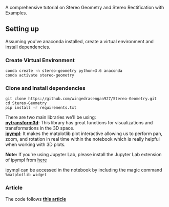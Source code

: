 A comprehensive tutorial on Stereo Geometry and Stereo Rectification with Examples.
## Setting up
Assuming you've anaconda installed, create a virtual environment and install dependencies. 

### Create Virtual Environment
```
conda create -n stereo-geometry python=3.6 anaconda
conda activate stereo-geometry
```
### Clone and Install dependencies
```
git clone https://github.com/wingedrasengan927/Stereo-Geometry.git
cd Stereo-Geometry
pip install -r requirements.txt
```
There are two main libraries we'll be using:
<br>[**pytransform3d**](https://github.com/rock-learning/pytransform3d): This library has great functions for visualizations and transformations in the 3D space.
<br>[**ipympl**](https://github.com/matplotlib/ipympl): It makes the matplotlib plot interactive allowing us to perform pan, zoom, and rotation in real time within the notebook which is really helpful when working with 3D plots.

**Note:** If you're using Jupyter Lab, please install the Jupyter Lab extension of ipympl from [here](https://github.com/matplotlib/ipympl)

ipympl can be accessed in the notebook by including the magic command `%matplotlib widget`

### Article
The code follows [**this article**](https://medium.com/p/7f368b09924a)
